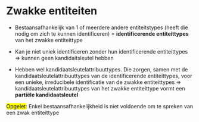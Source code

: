 # Zwakke entiteiten

- Bestaansafhankelijk van 1 of meerdere andere entiteitstypes (heeft die nodig om zich te kunnen identificeren) = **identificerende entiteittypes** van het zwakke entiteittype

- Kan je niet uniek identificeren zonder hun identificerende entiteittypes => kunnen geen kandidaitsleutel hebben

- Hebben wel kandidaatsleutelattribuuttypes. Die zorgen, samen met de kandidaatsleutelattribuuttypes van de identificerende entiteittypes, voor een unieke, irreducibele identificatie van de zwakke entiteittypes => kandidaatsleutelattribuuttypes van het zwakke entiteittype
  vormt een **partiële kandidaatsleutel**

<mark>Opgelet</mark>: Enkel bestaansafhankelijkheid is niet voldoende om te spreken van een zwak entiteittype


